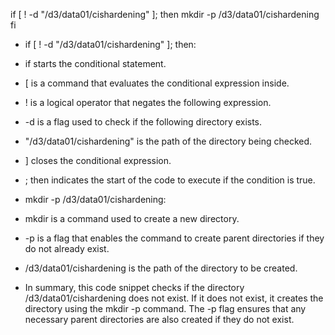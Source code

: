 if [ ! -d "/d3/data01/cishardening" ]; then
    mkdir -p /d3/data01/cishardening
fi

- if [ ! -d "/d3/data01/cishardening" ]; then:
- if starts the conditional statement.
- [ is a command that evaluates the conditional expression inside.
- ! is a logical operator that negates the following expression.
- -d is a flag used to check if the following directory exists.
- "/d3/data01/cishardening" is the path of the directory being checked.
- ] closes the conditional expression.
- ; then indicates the start of the code to execute if the condition is true.
- mkdir -p /d3/data01/cishardening:

- mkdir is a command used to create a new directory.
- -p is a flag that enables the command to create parent directories if they do not already exist.
- /d3/data01/cishardening is the path of the directory to be created.

- In summary, this code snippet checks if the directory /d3/data01/cishardening does not exist. If it does not exist, it creates the directory using the mkdir -p command. The -p flag ensures that any necessary parent directories are also created if they do not exist.
